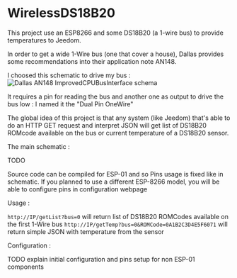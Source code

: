 # WirelessDS18B20
This project use an ESP8266 and some DS18B20 (a 1-wire bus) to provide temperatures to Jeedom.

In order to get a wide 1-Wire bus (one that cover a house), Dallas provides some recommendations into their application note AN148.

I choosed this schematic to drive my bus : 
![Dallas AN148 ImprovedCPUBusInterface schema](https://raw.github.com/J6B/Jeedom-ESP8266-Wireless-DS18B20/master/img/AN148-ImprovedCPUBusInterface.jpg)

It requires a pin for reading the bus and another one as output to drive the bus low : I named it the "Dual Pin OneWire"

The global idea of this project is that any system (like Jeedom) that's able to do an HTTP GET request and interpret JSON will get list of DS18B20 ROMcode available on the bus or current temperature of a DS18B20 sensor.

The main schematic : 

TODO

Source code can be compiled for ESP-01 and so Pins usage is fixed like in schematic.
If you planned to use a different ESP-8266 model, you will be able to configure pins in configuration webpage

Usage : 

`http://IP/getList?bus=0` will return list of DS18B20 ROMCodes available on the first 1-Wire bus
`http://IP/getTemp?bus=0&ROMCode=0A1B2C3D4E5F6071` will return simple JSON with temperature from the sensor

Configuration : 

TODO explain initial configuration and pins setup for non ESP-01 components
